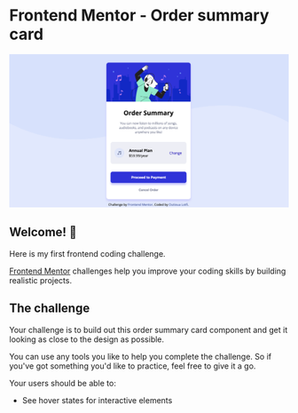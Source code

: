 
#  Frontend Mentor - Order summary card

  

![Design preview for the Order summary card coding challenge](./screenshot-desktop-view.png)

  

##  Welcome! 👋

  

Here is my first frontend coding challenge.

  

[Frontend Mentor](https://www.frontendmentor.io) challenges help you improve your coding skills by building realistic projects.

  

##  The challenge

  

Your challenge is to build out this order summary card component and get it looking as close to the design as possible.

  

You can use any tools you like to help you complete the challenge. So if you've got something you'd like to practice, feel free to give it a go.

  

Your users should be able to:

  

-  See hover states for interactive elements

 
